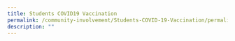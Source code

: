 ```yaml
---
title: Students COVID19 Vaccination
permalink: /community-involvement/Students-COVID-19-Vaccination/permalink/
description: ""
---
```

